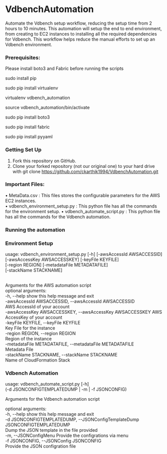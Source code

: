 # VdbenchAutomation
Automate the Vdbench setup workflow, reducing the setup time from 2 hours to 10 minutes. This automation will setup the end to end environment, from creating to EC2 instances to installing all the required dependencies for Vdbench. This workflow helps reduce the manual efforts to set up an Vdbench environment.

### Prerequisites: 
Please install boto3 and Fabric before running the scripts

sudo install pip

sudo pip install virtualenv

virtualenv vdbench_automation

source vdbench_automation/bin/activate

sudo pip install boto3

sudo pip install fabric

sudo pip install pyyaml

### Getting Set Up
1.	Fork this repository on GitHub.
2.	Clone your forked repository (not our original one) to your hard drive with 
   git clone https://github.com/ckarthik1994/VdbenchAutomation.git


### Important Files:
•	MetaData.csv : This files stores the configurable parameters for the AWS EC2 instances. </br>
•	vdbench_environment_setup.py : This python file has all the commands for the environment setup.
•	vdbench_automate_script.py : This python file has all the commands for the Vdbench automation.


### Running the automation

### Environment Setup
usage: vdbench_environment_setup.py [-h] [-awsAccessId AWSACCESSID] </br>
                               [-awsAccessKey AWSACCESSKEY] [-keyFile KEYFILE] </br>
                               [-region REGION] [-metadataFile METADATAFILE] </br>
                               [-stackName STACKNAME] </br></br>

Arguments for the AWS automation script </br>
optional arguments: </br>
  -h, --help            show this help message and exit </br>
  -awsAccessId AWSACCESSID, --awsAccessId AWSACCESSID </br>
                        AWS AccessId of your account </br>
  -awsAccessKey AWSACCESSKEY, --awsAccessKey AWSACCESSKEY 
                        AWS AccessKey of your account </br>
  -keyFile KEYFILE, --keyFile KEYFILE </br>
                        Key File for the instance </br>
  -region REGION, --region REGION </br>
                        Region of the instance </br>
  -metadataFile METADATAFILE, --metadataFile METADATAFILE </br>
                        Metadata File </br>
  -stackName STACKNAME, --stackName STACKNAME </br>
                        Name of CloudFormation Stack </br>
                        
### Vdbench Automation
usage: vdbench_automate_script.py [-h] </br>
                                  (-d JSONCONFIGTEMPLATEDUMP | -m | -f JSONCONFIG) </br>

Arguments for the Vdbench automation script </br>

optional arguments: </br>
  -h, --help            show this help message and exit </br>
  -d JSONCONFIGTEMPLATEDUMP, --JSONConfigTemplateDump JSONCONFIGTEMPLATEDUMP </br>
                        Dump the JSON template in the file provided </br>
  -m, --JSONConfigMenu  Provide the configrations via menu </br>
  -f JSONCONFIG, --JSONConfig JSONCONFIG </br>
                        Provide the JSON configration file </br>

